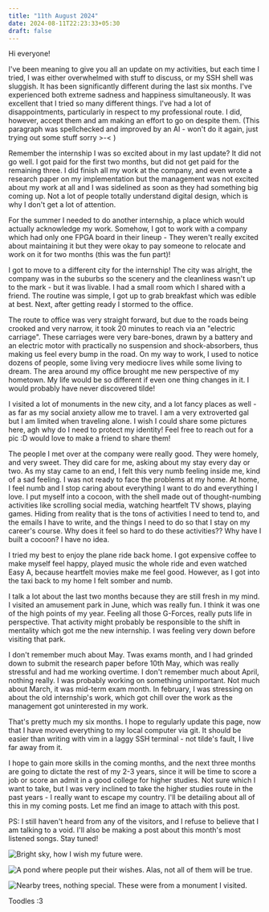 ```yaml
---
title: "11th August 2024"
date: 2024-08-11T22:23:33+05:30
draft: false
---
```


Hi everyone!

I've been meaning to give you all an update on my activities, but each time I tried, I was either overwhelmed with stuff to discuss, or my SSH shell was sluggish. It has been significantly different during the last six months. I've experienced both extreme sadness and happiness simultaneously. It was excellent that I tried so many different things. I've had a lot of disappointments, particularly in respect to my professional route. I did, however, accept them and am making an effort to go on despite them. (This paragraph was spellchecked and improved by an AI - won't do it again, just trying out some stuff sorry >-< )

Remember the internship I was so excited about in my last update? It did not go well. I got paid for the first two months, but did not get paid for the remaining three. I did finish all my work at the company, and even wrote a research paper on my implementation but the management was not excited about my work at all and I was sidelined as soon as they had something big coming up. Not a lot of people totally understand digital design, which is why I don't get a lot of attention.

For the summer I needed to do another internship, a place which would actually acknowledge my work. Somehow, I got to work with a company which had only one FPGA board in their lineup - They weren't really excited about maintaining it but they were okay to pay someone to relocate and work on it for two months (this was the fun part)!

I got to move to a different city for the internship! The city was alright, the company was in the suburbs so the scenery and the cleanliness wasn't up to the mark - but it was livable. I had a small room which I shared with a friend. The routine was simple, I got up to grab breakfast which was edible at best. Next, after getting ready I stormed to the office.

The route to office was very straight forward, but due to the roads being crooked and very narrow, it took 20 minutes to reach via an "electric carriage". These carriages were very bare-bones, drawn by a battery and an electric motor with practically no suspension and shock-absorbers, thus making us feel every bump in the road. On my way to work, I used to notice dozens of people, some living very mediocre lives while some living to dream. The area around my office brought me new perspective of my hometown. My life would be so different if even one thing changes in it. I would probably have never discovered tilde! 

I visited a lot of monuments in the new city, and a lot fancy places as well - as far as my social anxiety allow me to travel. I am a very extroverted gal but I am limited when traveling alone. I wish I could share some pictures here, agh why do I need to protect my identity! Feel free to reach out for a pic :D would love to make a friend to share them!

The people I met over at the company were really good. They were homely, and very sweet. They did care for me, asking about my stay every day or two. As my stay came to an end, I felt this very numb feeling inside me, kind of a sad feeling. I was not ready to face the problems at my home. At home, I feel numb and I stop caring about everything I want to do and everything I love. I put myself into a cocoon, with the shell made out of thought-numbing activities like scrolling social media, watching heartfelt TV shows, playing games. Hiding from reality that is the tons of activities I need to tend to, and the emails I have to write, and the things I need to do so that I stay on my career's course. Why does it feel so hard to do these activities?? Why have I built a cocoon? I have no idea.

I tried my best to enjoy the plane ride back home. I got expensive coffee to make myself feel happy, played music the whole ride and even watched Easy A, because heartfelt movies make me feel good. However, as I got into the taxi back to my home I felt somber and numb.

I talk a lot about the last two months because they are still fresh in my mind. I visited an amusement park in June, which was really fun. I think it was one of the high points of my year. Feeling all those G-Forces, really puts life in perspective. That activity might probably be responsible to the shift in mentality which got me the new internship. I was feeling very down before visiting that park.

I don't remember much about May. Twas exams month, and I had grinded down to submit the research paper before 10th May, which was really stressful and had me working overtime. I don't remember much about April, nothing really. I was probably working on something unimportant. Not much about March, it was mid-term exam month. In february, I was stressing on about the old internship's work, which got chill over the work as the management got uninterested in my work.

That's pretty much my six months. I hope to regularly update this page, now that I have moved everything to my local computer via git. It should be easier than writing with vim in a laggy SSH terminal - not tilde's fault, I live far away from it.

I hope to gain more skills in the coming months, and the next three months are going to dictate the rest of my 2-3 years, since it will be time to score a job or score an admit in a good college for higher studies. Not sure which I want to take, but I was very inclined to take the higher studies route in the past years - I really want to escape my country. I'll be detailing about all of this in my coming posts. Let me find an image to attach with this post.

PS: I still haven't heard from any of the visitors, and I refuse to believe that I am talking to a void. I'll also be making a post about this month's most listened songs. Stay tuned!

![Bright sky, how I wish my future were.](/~adadavin/images/sky2.jpg)

![A pond where people put their wishes. Alas, not all of them will be true.](/~adadavin/images/small_pond.jpg)

![Nearby trees, nothing special. These were from a monument I visited.](/~adadavin/images/trees.jpg)

Toodles :3